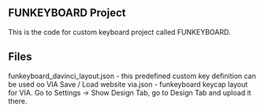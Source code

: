 ## FUNKEYBOARD Project
This is the code for custom keyboard project called FUNKEYBOARD.

## Files
funkeyboard_davinci_layout.json - this predefined custom key definition can be used oo VIA Save / Load website
via.json - funkeyboard keycap layout for VIA. Go to Settings -> Show Design Tab, go to Design Tab and upload it there.